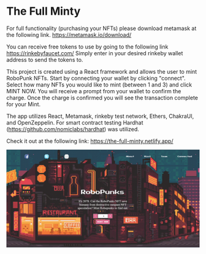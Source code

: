 # The Full Minty

For full functionality (purchasing your NFTs) please download metamask at the following link. https://metamask.io/download/

You can receive free tokens to use by going to the following link https://rinkebyfaucet.com/
Simply enter in your desired rinkeby wallet address to send the tokens to.

This project is created using a React framework and allows the user to mint RoboPunk NFTs. Start by connecting your wallet by clicking "connect". Select how many NFTs you would like to mint (between 1 and 3) and click MINT NOW. You will receive a prompt from your wallet to confirm the charge. Once the charge is confirmed you will see the transaction complete for your Mint.

The app utilizes React, Metamask, rinkeby test network, Ethers, ChakraUI, and OpenZeppelin. For smart contract testing Hardhat (https://github.com/nomiclabs/hardhat) was utilized.

Check it out at the following link: https://the-full-minty.netlify.app/

![](robopunks.png)
